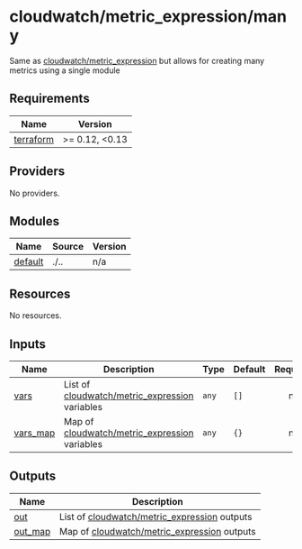 # cloudwatch/metric_expression/many

Same as [cloudwatch/metric_expression](./..) but allows for creating many metrics using a single module

<!-- BEGIN_TF_DOCS -->
## Requirements

| Name | Version |
|------|---------|
| <a name="requirement_terraform"></a> [terraform](#requirement\_terraform) | >= 0.12, <0.13 |

## Providers

No providers.

## Modules

| Name | Source | Version |
|------|--------|---------|
| <a name="module_default"></a> [default](#module\_default) | ./.. | n/a |

## Resources

No resources.

## Inputs

| Name | Description | Type | Default | Required |
|------|-------------|------|---------|:--------:|
| <a name="input_vars"></a> [vars](#input\_vars) | List of [cloudwatch/metric\_expression](./..) variables | `any` | `[]` | no |
| <a name="input_vars_map"></a> [vars\_map](#input\_vars\_map) | Map of [cloudwatch/metric\_expression](./..) variables | `any` | `{}` | no |

## Outputs

| Name | Description |
|------|-------------|
| <a name="output_out"></a> [out](#output\_out) | List of [cloudwatch/metric\_expression](./..) outputs |
| <a name="output_out_map"></a> [out\_map](#output\_out\_map) | Map of [cloudwatch/metric\_expression](./..) outputs |
<!-- END_TF_DOCS -->
